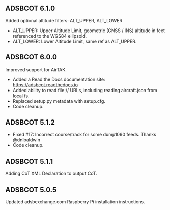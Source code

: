 ADSBCOT 6.1.0
-------------
Added optional altitude filters: ALT_UPPER, ALT_LOWER

- ALT_UPPER: Upper Altitude Limit, geometric (GNSS / INS) altitude in feet referenced to the WGS84 ellipsoid.
- ALT_LOWER: Lower Altitude Limit, same ref as ALT_UPPER.

ADSBCOT 6.0.0
-------------
Improved support for AirTAK.
- Added a Read the Docs documentation site: https://adsbcot.readthedocs.io
- Added ability to read file:// URLs, including reading aircraft.json from local fs.
- Replaced setup.py metadata with setup.cfg.
- Code cleanup.

ADSBCOT 5.1.2
-------------
- Fixed #17: Incorrect course/track for some dump1090 feeds. Thanks @dnlbaldwin
- Code cleanup.

ADSBCOT 5.1.1
-------------
Adding CoT XML Declaration to output CoT.

ADSBCOT 5.0.5
-------------
Updated adsbexchange.com Raspberry Pi installation instructions.
